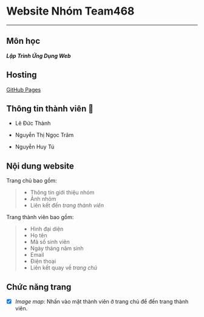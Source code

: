 # Website Nhóm Team468 

---

## Môn học

***Lập Trình Ứng Dụng Web***

## Hosting

[GitHub Pages](https://webdevteam468.github.io/page/)

## Thông tin thành viên :see_no_evil:

+ Lê Đức Thành

+ Nguyễn Thị Ngọc Trâm

+ Nguyễn Huy Tú

## Nội dung website

Trang chủ bao gồm:

> - Thông tin giới thiệu nhóm
> - Ảnh nhóm
> - Liên kết đến *trang thành viên*

Trang thành viên bao gồm:

> - Hình đại diện
> - Họ tên
> - Mã số sinh viên
> - Ngày tháng năm sinh
> - Email
> - Điện thoại
> - Liên kết quay về *trang chủ*
 
## Chức năng trang

 - [x] *Image map*: Nhấn vào mặt thành viên ở trang chủ để đến trang thành viên.
 
